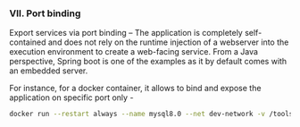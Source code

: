 ### VII.	Port binding

Export services via port binding – The application is completely self-contained and does not rely on the runtime injection of a webserver into the execution environment to create a web-facing service. From a Java perspective, Spring boot is one of the examples as it by default comes with an embedded server.

For instance, for a docker container, it allows to bind and expose the application on specific port only -
```sh
docker run --restart always --name mysql8.0 --net dev-network -v /tools/ext-docker/mysqlext:/var/lib/mysql -p 3306:3306 -d -e MYSQL_ROOT_PASSWORD=some-pass mysql:8.0
```

